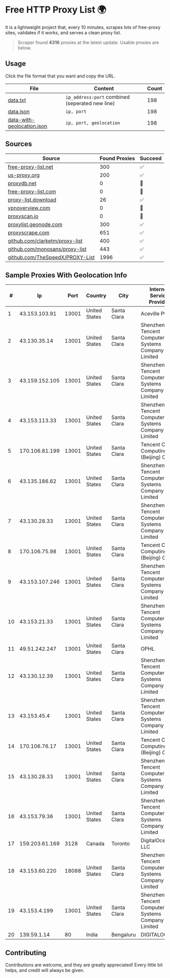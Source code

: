 
# Free HTTP Proxy List 🌍

It is a lightweight project that, every 10 minutes, scrapes lots of free-proxy sites, validates if it works, and serves a clean proxy list.


> Scraper found **4316** proxies at the latest update. Usable proxies are below.

## Usage

Click the file format that you want and copy the URL.


|File|Content|Count|
|----|-------|-----|
|[data.txt](https://raw.githubusercontent.com/themiralay/Proxy-List-World/master/data.txt)|`ip_address:port` combined (seperated new line)|198|
|[data.json](https://raw.githubusercontent.com/themiralay/Proxy-List-World/master/data.json)|`ip, port`|198|
|[data-with-geolocation.json](https://raw.githubusercontent.com/themiralay/Proxy-List-World/master/data-with-geolocation.json)|`ip, port, geolocation`|198|

## Sources

|Source|Found Proxies|Succeed|
|------|-------------|-------|
|[free-proxy-list.net](https://free-proxy-list.net)|300|✅|
|[us-proxy.org](https://www.us-proxy.org)|200|✅|
|[proxydb.net](http://proxydb.net)|0|🚫|
|[free-proxy-list.com](https://free-proxy-list.com/?page=&port=&type%5B%5D=http&type%5B%5D=https&up_time=0&search=Search)|0|🚫|
|[proxy-list.download](https://www.proxy-list.download/HTTP)|26|✅|
|[vpnoverview.com](https://vpnoverview.com/privacy/anonymous-browsing/free-proxy-servers)|0|🚫|
|[proxyscan.io](https://www.proxyscan.io)|0|🚫|
|[proxylist.geonode.com](https://proxylist.geonode.com/api/proxy-list?limit=300&page=1&sort_by=lastChecked&sort_type=desc&protocols=http,https)|300|✅|
|[proxyscrape.com](https://api.proxyscrape.com/v2/?request=displayproxies&protocol=http&timeout=10000&country=all&ssl=all&anonymity=all)|651|✅|
|[github.com/clarketm/proxy-list](https://raw.githubusercontent.com/clarketm/proxy-list/master/proxy-list-raw.txt)|400|✅|
|[github.com/monosans/proxy-list](https://raw.githubusercontent.com/monosans/proxy-list/main/proxies/http.txt)|443|✅|
|[github.com/TheSpeedX/PROXY-List](https://raw.githubusercontent.com/TheSpeedX/PROXY-List/master/http.txt)|1996|✅|


## Sample Proxies With Geolocation Info

|#|Ip|Port|Country|City|Internet Service Provider|
|-|--|----|-------|----|-------------------------|
|1|43.153.103.91|13001|United States|Santa Clara|Aceville Pte.ltd|
|2|43.130.35.14|13001|United States|Santa Clara|Shenzhen Tencent Computer Systems Company Limited|
|3|43.159.152.105|13001|United States|Santa Clara|Shenzhen Tencent Computer Systems Company Limited|
|4|43.153.113.33|13001|United States|Santa Clara|Shenzhen Tencent Computer Systems Company Limited|
|5|170.106.81.199|13001|United States|Santa Clara|Tencent Cloud Computing (Beijing) Co|
|6|43.135.186.62|13001|United States|Santa Clara|Shenzhen Tencent Computer Systems Company Limited|
|7|43.130.28.33|13001|United States|Santa Clara|Shenzhen Tencent Computer Systems Company Limited|
|8|170.106.75.98|13001|United States|Santa Clara|Tencent Cloud Computing (Beijing) Co|
|9|43.153.107.246|13001|United States|Santa Clara|Shenzhen Tencent Computer Systems Company Limited|
|10|43.153.21.33|13001|United States|Santa Clara|Shenzhen Tencent Computer Systems Company Limited|
|11|49.51.242.247|13001|United States|Santa Clara|OPHL|
|12|43.130.12.39|13001|United States|Santa Clara|Shenzhen Tencent Computer Systems Company Limited|
|13|43.153.45.4|13001|United States|Santa Clara|Shenzhen Tencent Computer Systems Company Limited|
|14|170.106.76.17|13001|United States|Santa Clara|Tencent Cloud Computing (Beijing) Co|
|15|43.130.28.33|13001|United States|Santa Clara|Shenzhen Tencent Computer Systems Company Limited|
|16|43.153.79.36|13001|United States|Santa Clara|Shenzhen Tencent Computer Systems Company Limited|
|17|159.203.61.169|3128|Canada|Toronto|DigitalOcean, LLC|
|18|43.153.60.220|18088|United States|Santa Clara|Shenzhen Tencent Computer Systems Company Limited|
|19|43.153.4.199|13001|United States|Santa Clara|Shenzhen Tencent Computer Systems Company Limited|
|20|139.59.1.14|80|India|Bengaluru|DIGITALOCEAN|



## Contributing

Contributions are welcome, and they are greatly appreciated! Every
little bit helps, and credit will always be given.

